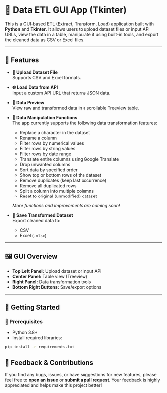 # 🧰 Data ETL GUI App (Tkinter)

This is a GUI-based ETL (Extract, Transform, Load) application built with **Python** and **Tkinter**. It allows users to upload dataset files or input API URLs, view the data in a table, manipulate it using built-in tools, and export the cleaned data as CSV or Excel files.

---

## 📌 Features

- **📂 Upload Dataset File**  
  Supports CSV and Excel formats.
  
- **🌐 Load Data from API**  
  Input a custom API URL that returns JSON data.

- **🧮 Data Preview**  
  View raw and transformed data in a scrollable Treeview table.

- **🧰 Data Manipulation Functions**  
  The app currently supports the following data transformation features:

  - Replace a character in the dataset  
  - Rename a column  
  - Filter rows by numerical values  
  - Filter rows by string values  
  - Filter rows by date range  
  - Translate entire columns using Google Translate  
  - Drop unwanted columns  
  - Sort data by specified order  
  - Show top or bottom rows of the dataset  
  - Remove duplicates (keep last occurrence)  
  - Remove all duplicated rows  
  - Split a column into multiple columns  
  - Reset to original (unmodified) dataset  

  *More functions and improvements are coming soon!*

- **💾 Save Transformed Dataset**  
  Export cleaned data to:  
  - CSV  
  - Excel (`.xlsx`)

---

## 🖼️ GUI Overview

- **Top Left Panel:** Upload dataset or input API  
- **Center Panel:** Table view (Treeview)  
- **Right Panel:** Data transformation tools  
- **Bottom Right Buttons:** Save/export options  

---

## 🚀 Getting Started

### 🔧 Prerequisites

- Python 3.8+  
- Install required libraries:

```bash
pip install -r requirements.txt
```
## 🐞 Feedback & Contributions

If you find any bugs, issues, or have suggestions for new features, please feel free to **open an issue** or **submit a pull request**. Your feedback is highly appreciated and helps make this project better!

